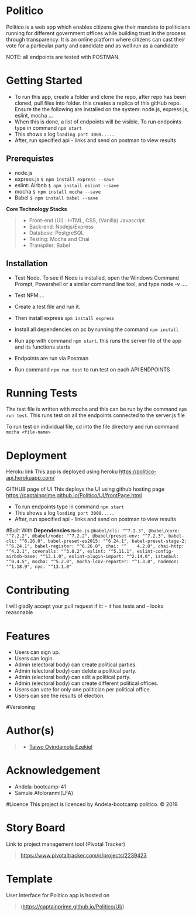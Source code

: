 # Politico 
Politico is a web app which enables citizens give their mandate to politicians running for different government offices
while building trust in the process through transparency.
It is an online platform where citizens can cast their vote for a particular party and candidate and as well run as a candidate

NOTE: all endpoints are tested with POSTMAN.

# Getting Started
- To run this app, create  a folder and clone the repo, after repo has been cloned, pull files into folder. this creates a replica of this gitHub repo. Ensure the the following are installed on the system: node.js, express.js, eslint, mocha ...
- When this is done, a list of endpoints will be visible. To run endpoints type in command `npm start`
- This shows a log `loading port 3000.....`
- After, run specified api - links and send on postman to view results

## Prerequistes
- node.js
- express.js                   `$ npm install express --save`
- eslint: Airbnb               `$ npm install eslint --save`
- mocha                        `$ npm install mocha --save`
- Babel                        `$ npm install babel --save`

**Core Technology Stacks**
>- Front-end (UI) : HTML, CSS, (Vanilla) Javascript
>- Back-end: Nodejs/Express
>- Database: PostgreSQL
>- Testing: Mocha and Chai
>- Transpiler: Babel

## Installation
- Test Node. To see if Node is installed, open the Windows Command Prompt, Powershell or a similar command line tool, and type node -v ....

- Test NPM....

- Create a test file and run it.

- Then install express `npm install express`

- Install all dependencies on pc by running the command `npm install`

- Run app with command `npm start`. this runs the server file of the app and its functions starts

- Endpoints are run via Postman

- Run command `npm run test` to run test on each API ENDPOINTS

# Running Tests
The test file is written with mocha and this can be run by the command `npm run test`. This runs test on all the endpoints connected to the server.js file

To run test on individual file, cd into the file directory and run command `mocha <file-name>`

# Deployment
Heroku link
This app is deployed using heroku
https://politico-api.herokuapp.com/

GITHUB page of UI
This deploys the UI using github hosting page
https://captainprime.github.io/Politico/UI/frontPage.html

- To run endpoints type in command `npm start`
- This shows a log `loading port 3000.....`
- After, run specified api - links and send on postman to view results

#Built With
**Dependencies**
`Node.js`
`@babel/cli: "^7.2.3",
@babel/core: "^7.2.2",
@babel/node: "^7.2.2",
@babel/preset-env: "^7.2.3",
babel-cli: "^6.26.0",
babel-preset-es2015: "^6.24.1",
babel-preset-stage-2: "^6.24.1",
babel-register: "^6.26.0",
chai: "^    4.2.0",
chai-http: "^4.2.1",
coveralls: "^3.0.2",
eslint: "^5.11.1",
eslint-config-airbnb-base: "^13.1.0",
eslint-plugin-import: "^2.14.0",
istanbul: "^0.4.5",
mocha: "^5.2.0",
mocha-lcov-reporter: "^1.3.0",
nodemon: "^1.18.9",
nyc: "^13.1.0"`

# Contributing
I will gladly accept your pull request if it:
     - it has tests and
     - looks reasonable

 # Features
- Users can sign up.
- Users can login.
- Admin (electoral body) can create political parties.
- Admin (electoral body) can delete a political party.
- Admin (electoral body) can edit a political party.
- Admin (electoral body) can create different political offices.
- Users can vote for only one politician per political office.
- Users can see the results of election.

#Versioning


# Author(s)
>- [Taiwo Oyindamola Ezekiel](https://github.com/captainPrime)

# Acknowledgement
- Andela-bootcamp-41
- Samule Afoloranmi(LFA)

#Licence
This project is licenced by Andela-bootcamp
politico. &copy; 2019

# Story Board
Link to project management tool (Pivotal Tracker) 
> https://www.pivotaltracker.com/n/projects/2239423

# Template
User Interface for Politico app is hosted on  
> (https://captainprime.github.io/Politico/UI/)


